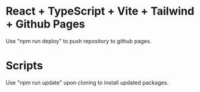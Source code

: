# React + TypeScript + Vite + Tailwind + Github Pages

Use "npm run deploy" to push repository to github pages.

# Scripts

Use "npm run update" upon cloning to install updated packages.
